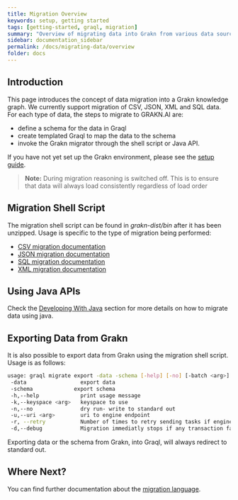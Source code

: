 ```yaml
---
title: Migration Overview
keywords: setup, getting started
tags: [getting-started, graql, migration]
summary: "Overview of migrating data into Grakn from various data sources"
sidebar: documentation_sidebar
permalink: /docs/migrating-data/overview
folder: docs
---
```


## Introduction
This page introduces the concept of data migration into a Grakn knowledge graph. We currently support migration of CSV, JSON, XML and SQL data. For each type of data, the steps to migrate to GRAKN.AI are:

- define a schema for the data in Graql
- create templated Graql to map the data to the schema
- invoke the Grakn migrator through the shell script or Java API.

If you have not yet set up the Grakn environment, please see the [setup guide](../get-started/setup-guide).

> **Note:** During migration reasoning is switched off. This is to ensure that data will always load consistently regardless of load order   

## Migration Shell Script
The migration shell script can be found in *grakn-dist/bin* after it has been unzipped. Usage is specific to the type of migration being performed:

+ [CSV migration documentation](./migrating-csv)
+ [JSON migration documentation](./migrating-json)
+ [SQL migration documentation](./migrating-sql)
+ [XML migration documentation](./migrating-xml)

## Using Java APIs

  Check the [Developing With Java](../java-library/migration-api) section for more details on how to migrate data using java.

## Exporting Data from Grakn

It is also possible to export data from Grakn using the migration shell script. Usage is as follows:

```bash
usage: graql migrate export -data -schema [-help] [-no] [-batch <arg>] [-uri <arg>] [-keyspace <arg>]
 -data                 export data
 -schema             export schema
 -h,--help             print usage message
 -k,--keyspace <arg>   keyspace to use
 -n,--no               dry run- write to standard out
 -u,--uri <arg>        uri to engine endpoint
 -r, --retry           Number of times to retry sending tasks if engine is not available
 -d,--debug            Migration immediatly stops if any transaction fails
```

Exporting data or the schema from Grakn, into Graql, will always redirect to standard out.

## Where Next?
You can find further documentation about the [migration language](./migration-language).
